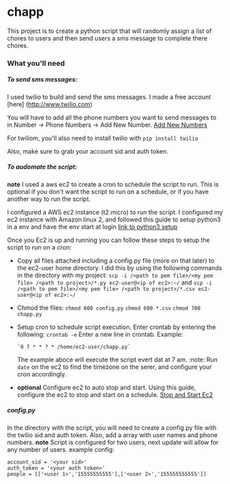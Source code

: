 # chapp

This project is to create a python script that will randomly assign a list of chores to users and then send users a sms message to complete there chores.

### What you'll need

##### To send sms messages:

I used twilio to build and send the sms messages. I made a free account [here] (http://www.twilio.com)

You will have to add all the phone numbers you want to send messages to in Number -> Phone Numbers -> Add New Number. [Add New Numbers](https://www.twilio.com/console/phone-numbers/verified)

For twiliom, you'll also need to install twilio with `pip install twilio`

Also, make sure to grab your account sid and auth token.

##### To audomate the script:
**note** I used a aws ec2 to create a cron to schedule the script to run. This is optional if you don't want the script to run on a schedule, or if you have another way to run the script.

I configured a AWS ec2 instance (t2.micro) to run the script. I configured my ec2 instance with Amazon linux 2, and followed this guide to setup python3 in a env and have the env start at login [link to python3 setup](https://www.youtube.com/watch?v=zwZ5hlxsLks)

Once you Ec2 is up and running you can follow these steps to setup the script to run on a cron:

- Copy all files attached including a config.py file (more on that later) to the ec2-user home directory. I did this by using the following commands in the directory with my project:
   `scp -i /<path to pem file>/<my pem file> /<path to project>/*.py ec2-user@<ip of ec2>:~/`
   and
   `scp -i /<path to pem file>/<my pem file> /<path to project>/*.csv ec2-user@<ip of ec2>:~/`
      
- Chmod the files:
    `chmod 600 config.py`
    `chmod 600 *.csv`
    `chmod 700 chapp.py`
    
- Setup cron to schedule script execution. Enter crontab by entering the following:
    `crontab -e`
    Enter a new line in crontab. Example:
    
      `0 7 * * ? * /home/ec2-user/chapp.py`
      
     The example aboce will execute the script evert dat at 7 am. 
     :note: Run `date` on the ec2 to find the timezone on the serer, and configure your cron accordingly.

- **optional** Configure ec2 to auto stop and start. Using this guide, configure the ec2 to stop and start on a schedule. [Stop and Start Ec2](https://aws.amazon.com/premiumsupport/knowledge-center/start-stop-lambda-cloudwatch/)

##### config.py

In the directory with the script, you will need to create a config.py file with the twilio sid and auth token. Also, add a array with user names and phone numbers.
**note** Script is configured for two users, next update will allow for any number of users.
example config:

```
account_sid = '<your sid>'
auth_token = '<your auth token>'
people = [['<user 1>','15555555555'],['<user 2>','155555555555']]
``` 

    
 
